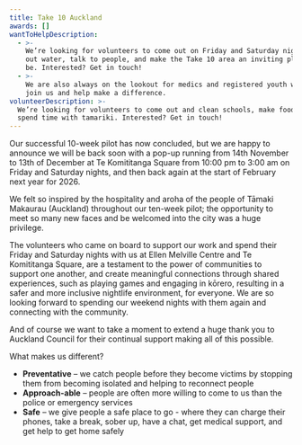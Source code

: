 ```yaml
---
title: Take 10 Auckland
awards: []
wantToHelpDescription:
  - >-
    We’re looking for volunteers to come out on Friday and Saturday nights, hand
    out water, talk to people, and make the Take 10 area an inviting place to
    be. Interested? Get in touch!
  - >-
    We are also always on the lookout for medics and registered youth workers to
    join us and help make a difference.
volunteerDescription: >-
  We’re looking for volunteers to come out and clean schools, make food, and
  spend time with tamariki. Interested? Get in touch!
---
```

Our successful 10-week pilot has now concluded, but we are happy to announce we will be back soon with a pop-up running from 14th November to 13th of December at Te Komititanga Square from 10:00 pm to 3:00 am on Friday and Saturday nights, and then back again at the start of February next year for 2026.

We felt so inspired by the hospitality and aroha of the people of Tāmaki Makaurau (Auckland) throughout our ten-week pilot; the opportunity to meet so many new faces and be welcomed into the city was a huge privilege.

The volunteers who came on board to support our work and spend their Friday and Saturday nights with us at Ellen Melville Centre and Te Komititanga Square, are a testament to the power of communities to support one another, and create meaningful connections through shared experiences, such as playing games and engaging in kōrero, resulting in a safer and more inclusive nightlife environment, for everyone. We are so looking forward to spending our weekend nights with them again and connecting with the community.

And of course we want to take a moment to extend a huge thank you to Auckland Council for their continual support making all of this possible.

What makes us different?

* **Preventative** – we catch people before they become victims by stopping them from becoming isolated and helping to reconnect people
* **Approach-able** – people are often more willing to come to us than the police or emergency services
* **Safe** – we give people a safe place to go - where they can charge their phones, take a break, sober up, have a chat, get medical support, and get help to get home safely